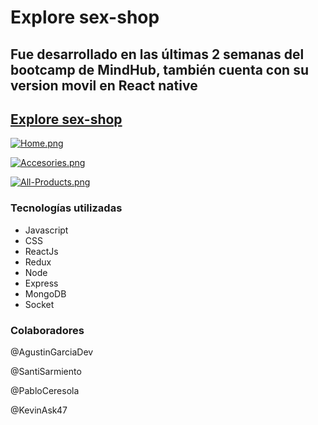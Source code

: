 # Explore sex-shop

## Fue desarrollado en las últimas 2 semanas del bootcamp de MindHub, también cuenta con su version movil en React native


## [ Explore sex-shop ]( https://explore-sex-shop.herokuapp.com/ "explore-sex-shop")


[![Home.png](https://i.postimg.cc/rpDnsczF/Home.png)](https://postimg.cc/v1dL2JWp)

[![Accesories.png](https://i.postimg.cc/mgXpThL5/Accesories.png)](https://postimg.cc/G4DxQLsF)

[![All-Products.png](https://i.postimg.cc/fTvggB6Z/All-Products.png)](https://postimg.cc/zVVjySzP)

### Tecnologías utilizadas

* Javascript
* CSS
* ReactJs
* Redux
* Node 
* Express
* MongoDB
* Socket 

### Colaboradores

@AgustinGarciaDev

@SantiSarmiento

@PabloCeresola

@KevinAsk47
